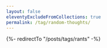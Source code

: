 ```yaml
---
layout: false
eleventyExcludeFromCollections: true
permalink: /tag/random-thoughts/
---
```


{%- redirectTo "/posts/tags/rants" -%}

